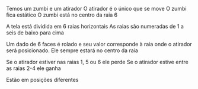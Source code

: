 Temos um zumbi e um atirador
O atirador é o único que se move
O zumbi fica estático
O zumbi está no centro da raia 6

A tela está dividida em 6 raias horizontais
As raias são numeradas de 1 a seis de baixo para cima

Um dado de 6 faces é rolado e seu valor corresponde
à raia onde o atirador será posicionado. Ele sempre
estará no centro da raia

Se o atirador estiver nas raias 1, 5 ou 6 ele perde
Se o atirador estive entre as raias 2-4 ele ganha

Estão em posições diferentes


